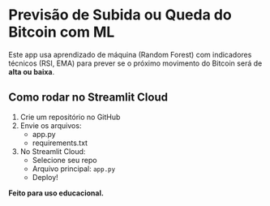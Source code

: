 # Previsão de Subida ou Queda do Bitcoin com ML

Este app usa aprendizado de máquina (Random Forest) com indicadores técnicos (RSI, EMA) para prever se o próximo movimento do Bitcoin será de **alta ou baixa**.

## Como rodar no Streamlit Cloud

1. Crie um repositório no GitHub
2. Envie os arquivos:
   - app.py
   - requirements.txt
3. No Streamlit Cloud:
   - Selecione seu repo
   - Arquivo principal: `app.py`
   - Deploy!

**Feito para uso educacional.**